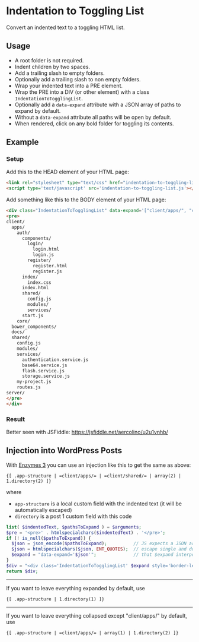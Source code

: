 # Indentation to Toggling List
Convert an indented text to a toggling HTML list.

## Usage
- A root folder is not required.
- Indent children by two spaces.
- Add a trailing slash to empty folders.
- Optionally add a trailing slash to non empty folders.
- Wrap your indented text into a PRE element.
- Wrap the PRE into a DIV (or other element) with a class `IndentationToTogglingList`.
- Optionally add a `data-expand` attribute with a JSON array of paths to expand by default.
- Without a `data-expand` attribute all paths will be open by default.
- When rendered, click on any bold folder for toggling its contents.

## Example

### Setup

Add this to the HEAD element of your HTML page:
```html
<link rel="stylesheet" type="text/css" href="indentation-to-toggling-list.css" />
<script type='text/javascript' src='indentation-to-toggling-list.js'></script>
```

Add something like this to the BODY element of your HTML page:
```html
<div class="IndentationToTogglingList" data-expand='["client/apps/", "client/shared/"]'>
<pre>
client/
  apps/
    auth/
      components/
        login/
          login.html
          login.js
        register/
          register.html
          register.js
      index/
        index.css
      index.html
      shared/
        config.js
        modules/
        services/
      start.js
    core/
  bower_components/
  docs/
  shared/
    config.js
    modules/
    services/
      authentication.service.js
      base64.service.js
      flash.service.js
      storage.service.js
    my-project.js
    routes.js
server/
</pre>
</div>
```

### Result
Better seen with JSFiddle: https://jsfiddle.net/aercolino/u2u1vnhb/

## Injection into WordPress Posts
With [Enzymes 3](http://andowebsit.es/blog/noteslog.com/enzymes3/) you can use an injection like this to get the same as above:
```
{[ .app-structure | =client/apps/= | =client/shared/= | array(2) | 1.directory(2) ]}
```
where 
- `app-structure` is a local custom field with the indented text (it will be automatically escaped)
- `directory` is a post 1 custom field with this code
```php
list( $indentedText, $pathsToExpand ) = $arguments;
$pre = '<pre>' . htmlspecialchars($indentedText) . '</pre>';
if (! is_null($pathsToExpand)) {
  $json = json_encode($pathsToExpand);          // JS expects a JSON array
  $json = htmlspecialchars($json, ENT_QUOTES);  // escape single and double quotes to make sure 
  $expand = "data-expand='$json'";              // that $expand interpolation works as expected
}
$div = "<div class='IndentationToTogglingList' $expand style='border-left: 4px solid #f26b00;'>$pre</div>";
return $div;
```

---
If you want to leave everything expanded by default, use
```
{[ .app-structure | 1.directory(1) ]}
```

---
If you want to leave everything collapsed except "client/apps/" by default, use
```
{[ .app-structure | =client/apps/= | array(1) | 1.directory(2) ]}
```
